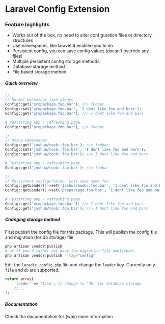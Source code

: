<!---
title: Overview
author: Robin Radic
icon: fa fa-eye
-->
  
Laravel Config Extension
========================
  
  
  
### Feature highlights
- Works out of the box, no need to alter configuration files or directory structures
- Use namespaces, like laravel 4 enabled you to do
- Persistent config, you can save config values (doesn't override any files)
- Multiple persistent config storage methods.
- Database storage method
- File based storage method

##### Quick overview
```php
//
// Normal behaviour like always
Config::get('propackage.foo.bar'); //> foobar
Config::set('propackage.foo.bar', 'I dont like foo and bars');
Config::get('propackage.foo.bar'); //> I dont like foo and bars

# Restarting app / refreshing page
Config::get('propackage.foo.bar'); //> foobar

//
// Using namespaces
Config::get('joshua/noob::foo.bar'); //> foobar
Config::set('joshua/noob::foo.bar', 'I dont like foo and bars'); 
Config::get('joshua/noob::foo.bar'); //> I dont like foo and bars

# Restarting app / refreshing page
Config::get('joshua/noob::foo.bar'); //> foobar

//
// Persistent configuration. Lets save some foo.
Config::getLoader()->set('joshua/noob::foo.bar', 'I dont like foo and bars'); 
Config::getLoader()->set('propackage.foo.bar', 'I dont like foo and bars'); //> foobar

# Restarting app / refreshing page
Config::get('propackage.foo.bar'); //> I dont like foo and bars
Config::get('joshua/noob::foo.bar'); //> I dont like foo and bars
```


##### Changing storage method
First publish the config file for this package. This will publish the config file and migration (for db storage) file
```bash
php artisan vendor:publish
# or if you'd rather not have the migration file published:
php artisan vendor:publish --tag="config"
```
Edit the `laradic_config.php` file and change the `loader` key. Currently only `file` and `db` are supported. 
```php
return array(
    'loader' => 'file', // change to 'db' for database storage
    //...
);
```

##### Documentation
Check the documentation for (way) more information


